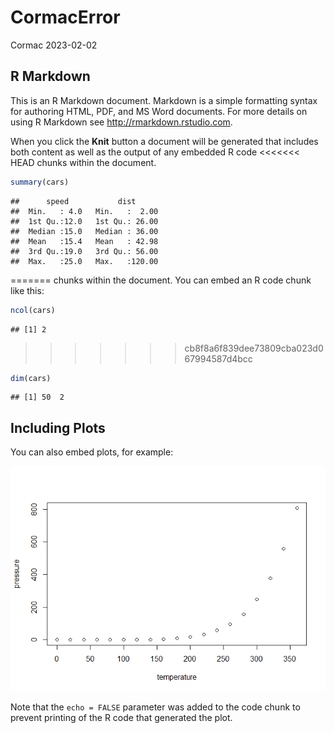 CormacError
================
Cormac
2023-02-02

## R Markdown

This is an R Markdown document. Markdown is a simple formatting syntax
for authoring HTML, PDF, and MS Word documents. For more details on
using R Markdown see <http://rmarkdown.rstudio.com>.

When you click the **Knit** button a document will be generated that
includes both content as well as the output of any embedded R code
<<<<<<< HEAD
chunks within the document.

``` r
summary(cars)
```

    ##      speed           dist       
    ##  Min.   : 4.0   Min.   :  2.00  
    ##  1st Qu.:12.0   1st Qu.: 26.00  
    ##  Median :15.0   Median : 36.00  
    ##  Mean   :15.4   Mean   : 42.98  
    ##  3rd Qu.:19.0   3rd Qu.: 56.00  
    ##  Max.   :25.0   Max.   :120.00
=======
chunks within the document. You can embed an R code chunk like this:

``` r
ncol(cars)
```

    ## [1] 2
>>>>>>> cb8f8a6f839dee73809cba023d067994587d4bcc

``` r
dim(cars)
```

    ## [1] 50  2

## Including Plots

You can also embed plots, for example:

![](CormacError_files/figure-gfm/pressure-1.png)<!-- -->

Note that the `echo = FALSE` parameter was added to the code chunk to
prevent printing of the R code that generated the plot.
